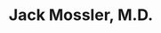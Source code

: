 ---
title: Jack Mossler, M.D.
picture: jackMossler.jpg
viewer_title: Jack Mossler, M.D.
thumbnail: jackMossler_t.jpg
alt: Jack Mossler, M.D.
medium: Oil - Degraded photo
width: 22"
height: 24"
---